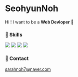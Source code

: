 # SeohyunNoh

Hi ! I want to be a **Web Devloper** :muscle:


### :wrench: Skills
<img src="https://img.shields.io/badge/Java-007396?style=flat&logo=Java&logoColor=white"> <img src="https://img.shields.io/badge/Spring Boot-6DB33F?style=flat&logo=Spring Boot&logoColor=white"> <img src="https://img.shields.io/badge/Vue.js-4FC08D?style=flat&logo=Vue.js&logoColor=white"> <img src="https://img.shields.io/badge/MySQL-4479A1?style=flat&logo=MySQL&logoColor=white"> 

### :incoming_envelope: Contact
sarahnoh7@naver.com
